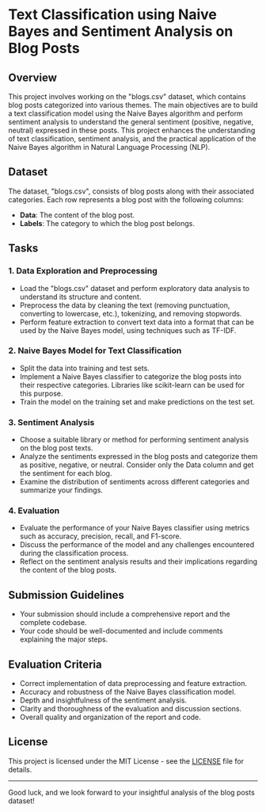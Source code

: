 # Text Classification using Naive Bayes and Sentiment Analysis on Blog Posts

## Overview
This project involves working on the "blogs.csv" dataset, which contains blog posts categorized into various themes. The main objectives are to build a text classification model using the Naive Bayes algorithm and perform sentiment analysis to understand the general sentiment (positive, negative, neutral) expressed in these posts. This project enhances the understanding of text classification, sentiment analysis, and the practical application of the Naive Bayes algorithm in Natural Language Processing (NLP).

## Dataset
The dataset, "blogs.csv", consists of blog posts along with their associated categories. Each row represents a blog post with the following columns:
- **Data**: The content of the blog post.
- **Labels**: The category to which the blog post belongs.

## Tasks
### 1. Data Exploration and Preprocessing
- Load the "blogs.csv" dataset and perform exploratory data analysis to understand its structure and content.
- Preprocess the data by cleaning the text (removing punctuation, converting to lowercase, etc.), tokenizing, and removing stopwords.
- Perform feature extraction to convert text data into a format that can be used by the Naive Bayes model, using techniques such as TF-IDF.

### 2. Naive Bayes Model for Text Classification
- Split the data into training and test sets.
- Implement a Naive Bayes classifier to categorize the blog posts into their respective categories. Libraries like scikit-learn can be used for this purpose.
- Train the model on the training set and make predictions on the test set.

### 3. Sentiment Analysis
- Choose a suitable library or method for performing sentiment analysis on the blog post texts.
- Analyze the sentiments expressed in the blog posts and categorize them as positive, negative, or neutral. Consider only the Data column and get the sentiment for each blog.
- Examine the distribution of sentiments across different categories and summarize your findings.

### 4. Evaluation
- Evaluate the performance of your Naive Bayes classifier using metrics such as accuracy, precision, recall, and F1-score.
- Discuss the performance of the model and any challenges encountered during the classification process.
- Reflect on the sentiment analysis results and their implications regarding the content of the blog posts.

## Submission Guidelines
- Your submission should include a comprehensive report and the complete codebase.
- Your code should be well-documented and include comments explaining the major steps.

## Evaluation Criteria
- Correct implementation of data preprocessing and feature extraction.
- Accuracy and robustness of the Naive Bayes classification model.
- Depth and insightfulness of the sentiment analysis.
- Clarity and thoroughness of the evaluation and discussion sections.
- Overall quality and organization of the report and code.

## License
This project is licensed under the MIT License - see the [LICENSE](LICENSE) file for details.

---

Good luck, and we look forward to your insightful analysis of the blog posts dataset!
